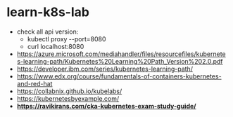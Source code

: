 # learn-k8s-lab

-   check all api version:
    -   kubectl proxy --port=8080
    -   curl localhost:8080
-   https://azure.microsoft.com/mediahandler/files/resourcefiles/kubernetes-learning-path/Kubernetes%20Learning%20Path_Version%202.0.pdf
-   https://developer.ibm.com/series/kubernetes-learning-path/
-   https://www.edx.org/course/fundamentals-of-containers-kubernetes-and-red-hat
-   https://collabnix.github.io/kubelabs/
-   https://kubernetesbyexample.com/
-   **https://ravikirans.com/cka-kubernetes-exam-study-guide/**
